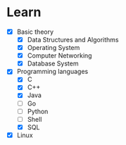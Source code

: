 # Learn

- [x] Basic theory
    - [x] Data Structures and Algorithms
    - [x] Operating System
    - [x] Computer Networking
    - [x] Database System
- [x] Programming languages
    - [x] C
    - [x] C++
    - [x] Java
    - [ ] Go
    - [ ] Python
    - [ ] Shell
    - [x] SQL
- [x] Linux
